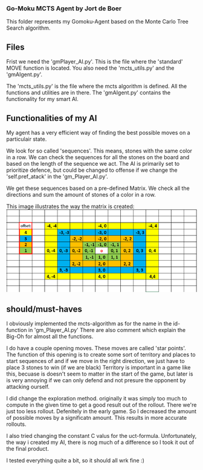 ### Go-Moku MCTS Agent by Jort de Boer

This folder represents my Gomoku-Agent based on the Monte Carlo Tree Search algorithm.

## Files

Frist we need the 'gmPlayer_AI.py'. This is the file where the 'standard' MOVE function is located.
You also need the 'mcts_utils.py' and the 'gmAIgent.py'.

The 'mcts_utils.py' is the file where the mcts algorithm is defined. All the functions and utilities are in there.
The 'gmAIgent.py' contains the functionality for my smart AI.

## Functionalities of my AI

My agent has a very efficient way of finding the best possible moves on a particulair state.

We look for so called 'sequences'. This means, stones with the same color in a row. We can check the sequences for all the stones on the board and based on the length of the sequence we act.
The AI is primarily set to prioritize defence, but could be changed to offense if we change the 'self.pref_atack' in the 'gm_Player_AI.py'.

We get these sequences based on a pre-defined Matrix. We check all the directions and sum the amount of stones of a color in a row. 

This image illustrates the way the matrix is created:
![all text](https://github.com/Jordieboyz/ALDS_2022/blob/a1ee0cb8ab3200880590529ce5415f6f8d5752a9/Gomoku%20Eindopdracht/MatrixExplanation.png)

## should/must-haves

I obviously implemented the mcts-algorithm as for the name in the id-function in 'gm_Player_AI.py' 
There are also comment which explain the Big-Oh for almost all the functions.

I do have a couple opening moves. These moves are called 'star points'. 
The function of this opening is to create some sort of territory and places to start sequences of and if we move in the right direction, we just have to place 3 stones to win (if we are black)
Territory is important in a game like this, becuase is doesn't seem to matter in the start of the game, but later is is very annoying if we can only defend and not presure the opponent by attacking ourself.

I did change the exploration method. originally it was simply too much to compute in the given time to get a good result out of the rollout. There we're just too less rollout. Defenitely in the early game.
So I decreased the amount of possible moves by a significatn amount. This results in more accurate rollouts. 

I also tried changing the constant C valus for the uct-formula. Unfortunately, the way i created my AI, there is nog much of a difference so I took it out of the final product.

I tested everything quite a bit, so it should all wrk fine :)
